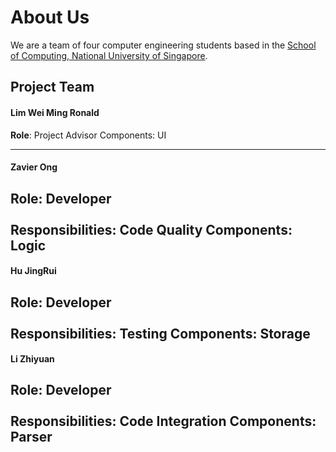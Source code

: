 # About Us

We are a team of four computer engineering students based in the [School of Computing, National University of Singapore](http://www.comp.nus.edu.sg).

## Project Team

#### Lim Wei Ming Ronald
**Role**: Project Advisor
Components: UI

-----

#### Zavier Ong 
Role: Developer <br>  
Responsibilities: Code Quality
Components: Logic
-----

#### Hu JingRui
Role: Developer <br>  
Responsibilities: Testing
Components: Storage
-----

#### Li Zhiyuan
Role: Developer <br>  
Responsibilities: Code Integration
Components: Parser
-----